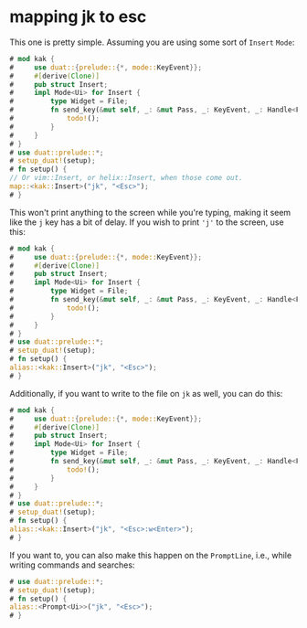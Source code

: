 # mapping jk to esc

This one is pretty simple. Assuming you are using some sort of `Insert` `Mode`:

```rust
# mod kak {
#     use duat::{prelude::{*, mode::KeyEvent}};
#     #[derive(Clone)]
#     pub struct Insert;
#     impl Mode<Ui> for Insert {
#         type Widget = File;
#         fn send_key(&mut self, _: &mut Pass, _: KeyEvent, _: Handle<File>) {
#             todo!();
#         }
#     }
# }
# use duat::prelude::*;
# setup_duat!(setup);
# fn setup() {
// Or vim::Insert, or helix::Insert, when those come out.
map::<kak::Insert>("jk", "<Esc>");
# }
```

This won't print anything to the screen while you're typing, making it seem 
like the `j` key has a bit of delay. If you wish to print `'j'` to the screen, 
use this:

```rust
# mod kak {
#     use duat::{prelude::{*, mode::KeyEvent}};
#     #[derive(Clone)]
#     pub struct Insert;
#     impl Mode<Ui> for Insert {
#         type Widget = File;
#         fn send_key(&mut self, _: &mut Pass, _: KeyEvent, _: Handle<File>) {
#             todo!();
#         }
#     }
# }
# use duat::prelude::*;
# setup_duat!(setup);
# fn setup() {
alias::<kak::Insert>("jk", "<Esc>");
# }
```

Additionally, if you want to write to the file on `jk` as well, you can do this:

```rust
# mod kak {
#     use duat::{prelude::{*, mode::KeyEvent}};
#     #[derive(Clone)]
#     pub struct Insert;
#     impl Mode<Ui> for Insert {
#         type Widget = File;
#         fn send_key(&mut self, _: &mut Pass, _: KeyEvent, _: Handle<File>) {
#             todo!();
#         }
#     }
# }
# use duat::prelude::*;
# setup_duat!(setup);
# fn setup() {
alias::<kak::Insert>("jk", "<Esc>:w<Enter>");
# }
```

If you want to, you can also make this happen on the `PromptLine`, i.e., while writing commands and searches:

```rust
# use duat::prelude::*;
# setup_duat!(setup);
# fn setup() {
alias::<Prompt<Ui>>("jk", "<Esc>");
# }
```


